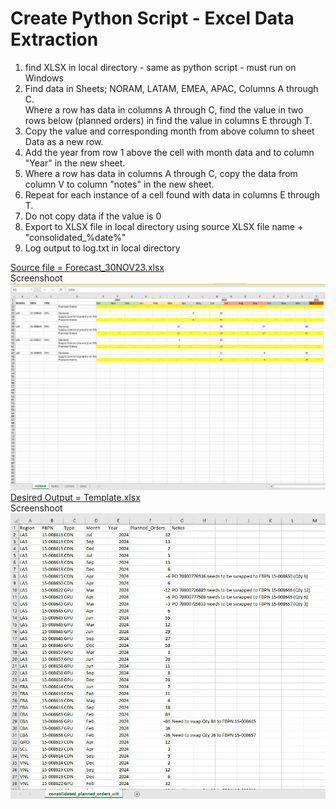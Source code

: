 # Create Python Script - Excel Data Extraction


1) find XLSX in local directory - same as python script - must run on Windows  
2) Find data in Sheets; NORAM, LATAM, EMEA, APAC, Columns A through C.  
Where a row has data in columns A through C, find the value in two rows below (planned orders) in find the value in columns E through T.   
3) Copy the value and corresponding month from above column to sheet Data as a new row.   
4) Add the year from row 1 above the cell with month data and to column "Year" in the new sheet.  
5) Where a row has data in columns A through C, copy the data from column V to column "notes" in the new sheet.  
6) Repeat for each instance of  a cell found with data in columns E through T.  
7) Do not copy data if the value is 0  
8) Export to XLSX file in local directory using source XLSX file name + "consolidated_%date%"  
9) Log output to log.txt  in local directory  

[Source file = Forecast_30NOV23.xlsx](/excel_data_extraction/Forecast_30NOV23.xlsx)  
Screenshoot ![Screenshoot](/excel_data_extraction/Forecast_30NOV23.jpg)  
[Desired Output = Template.xlsx](/excel_data_extraction/Template.xlsx)  
Screenshoot ![Screenshoot](/excel_data_extraction/considered_planed_orders_with_exclusion.jpg)